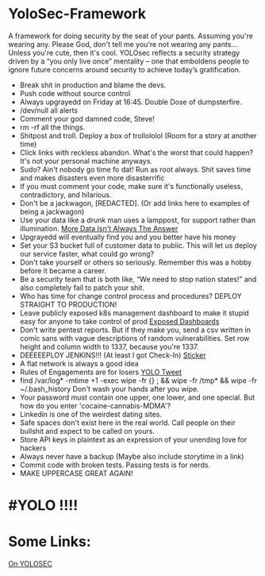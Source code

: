 # YoloSec-Framework
A framework for doing security by the seat of your pants.  Assuming you're wearing any.  Please God, don't tell me you're not wearing any pants...  Unless you're cute, then it's cool. YOLOsec reflects a security strategy driven by a “you only live once” mentality – one that emboldens people to ignore future concerns around security to achieve today’s gratification. 

- Break shit in production and blame the devs.
- Push code without source control
- Always upgrayedd on Friday at 16:45. Double Dose of dumpsterfire.
- /dev/null all alerts
- Comment your god damned code, Steve!
- rm -rf all the things.  
- Shitpost and troll.  Deploy a box of trollololol (Room for a story at another time)
- Click links with reckless abandon.  What's the worst that could happen?  It's not your personal machine anyways.
- Sudo?  Ain't nobody go time fo dat!  Run as root always.  Shit saves time  and makes disasters even more disasterrific 
- If you must comment your code, make sure it's functionally useless, contradictory, and hilarious.
- Don't be a jackwagon, [REDACTED]. (Or add links here to examples of being a jackwagon)
- Use your data like a drunk man uses a lamppost, for support rather than illumination. [More Data Isn't Always The Answer](https://www8.gsb.columbia.edu/articles/ideas-work/more-data-isn-t-always-answer)
- Upgrayedd will eventually find you and you better have his money
- Set your S3 bucket full of customer data to public.  This will let us deploy our service faster, what could go wrong?
- Don't take yourself or others so seriously.  Remember this was a hobby before it became a career.
- Be a security team that is both like, “We need to stop nation states!” and also completely fail to patch your shit.
- Who has time for change control process and procedures? DEPLOY STRAIGHT TO PRODUCTION!
- Leave publicly exposed k8s management dashboard to make it stupid easy for anyone to take control of prod [Exposed Dashboards](https://blog.jessfraz.com/post/the-business-executives-guide-to-kubernetes/#exposed-dashboards)
- Don't write pentest reports.  But if they make you, send a csv written in comic sans with vague descriptions of random vulnerabilities.  Set row height and column width to 1337, because you're 1337.
- DEEEEEPLOY JENKINS!!! (At least I got Check-In) [Sticker](https://twitter.com/mzbat/status/986649619097706498/photo/1)
- A flat network is always a good idea
- Rules of Engagements are for losers [YOLO Tweet](https://twitter.com/NPR/status/1032618799458144257)
- find /var/log* -mtime +1 -exec wipe -fr {} \; && wipe -fr /tmp* && wipe -fr ~/.bash_history  Don't wash your hands after you wipe.
- Your password must contain one upper, one lower, and one special. But how do you enter 'cocaine-cannabis-MDMA'?
- Linkedin is one of the weirdest dating sites.
- Safe spaces don't exist here in the real world.  Call people on their bullshit and expect to be called on yours.
- Store API keys in plaintext as an expression of your unending love for hackers
- Always never have a backup (Maybe also include storytime in a link)
- Commit code with broken tests.  Passing tests is for nerds.
- MAKE UPPERCASE GREAT AGAIN!

# #YOLO !!!!

# Some Links:
[On YOLOSEC](https://swagitda.com/blog/posts/on-yolosec-and-fomosec/)

